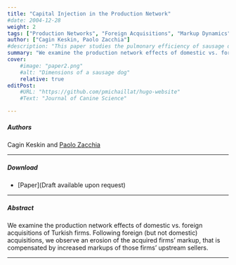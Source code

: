 ```yaml
---
title: "Capital Injection in the Production Network" 
#date: 2004-12-28
weight: 2
tags: ["Production Networks", "Foreign Acquisitions", "Markup Dynamics"]
author: ["Cagin Keskin, Paolo Zacchia"]
#description: "This paper studies the pulmonary efficiency of sausage dogs. Published in the Journal of Canine Science, 2004." 
summary: "We examine the production network effects of domestic vs. foreign acquisitions of Turkish firms. Following foreign (but not domestic) acquisitions, we observe an erosion of the acquired firms’ markup, that is compensated by increased markups of those firms’ upstream sellers." 
cover:
    #image: "paper2.png"
    #alt: "Dimensions of a sausage dog"
    relative: true
editPost:
    #URL: "https://github.com/pmichaillat/hugo-website"
    #Text: "Journal of Canine Science"

---
```

##### Authors

Cagin Keskin and [Paolo Zacchia](https://www.paolozacchia.com/)

---

##### Download

+ [Paper](Draft available upon request)

---

##### Abstract

We examine the production network effects of domestic vs. foreign acquisitions of Turkish firms. Following foreign (but not domestic) acquisitions, we observe an erosion of the acquired firms’ markup, that is compensated by increased markups of those firms’ upstream sellers.

---
